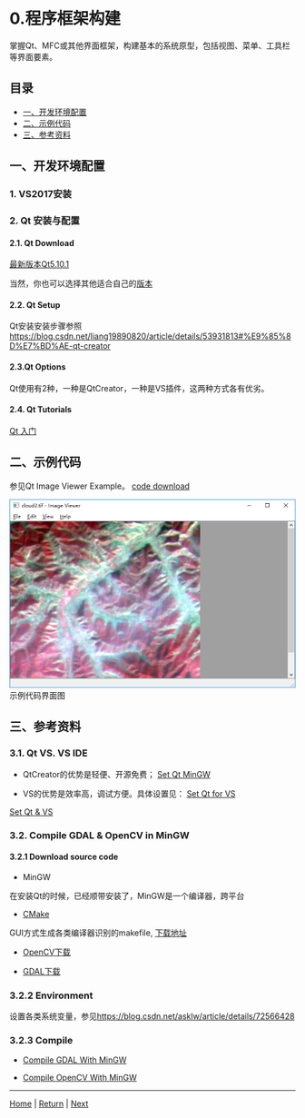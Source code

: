# 0.程序框架构建
掌握Qt、MFC或其他界面框架，构建基本的系统原型，包括视图、菜单、工具栏等界面要素。

## 目录
- [一、开发环境配置](#一开发环境配置)
- [二、示例代码](#二示例代码)
- [三、参考资料](#三参考资料)

## 一、开发环境配置
### 1. VS2017安装

### 2. Qt 安装与配置
#### 2.1. Qt Download
[最新版本Qt5.10.1](http://download.qt.io/archive/qt/5.10/5.10.1/qt-opensource-windows-x86-5.10.1.exe)

当然，你也可以选择其他适合自己的[版本](http://download.qt.io/archive/qt)

#### 2.2. Qt Setup
Qt安装安装步骤参照<https://blog.csdn.net/liang19890820/article/details/53931813#%E9%85%8D%E7%BD%AE-qt-creator>

#### 2.3.Qt Options
Qt使用有2种，一种是QtCreator，一种是VS插件，这两种方式各有优劣。

#### 2.4. Qt Tutorials
[Qt 入门](https://blog.csdn.net/Louis_815/article/details/54286544)

## 二、示例代码
参见Qt Image Viewer Example。
[code download](../src/imageviewer.rar)

![imageviewer](../pictures/imageviewer.png)
                                      示例代码界面图

## 三、参考资料
### 3.1. Qt VS. VS IDE
- QtCreator的优势是轻便、开源免费；
[Set Qt MinGW](https://blog.csdn.net/liang19890820/article/details/49894691)

- VS的优势是效率高，调试方便。具体设置见：
[Set Qt for VS](https://blog.csdn.net/liang19890820/article/details/49874033)

[Set Qt & VS](https://blog.csdn.net/pianzang5201/article/details/79721623)

### 3.2. Compile GDAL & OpenCV in MinGW
#### 3.2.1 Download source code
- MinGW

在安装Qt的时候，已经顺带安装了，MinGW是一个编译器，跨平台

- [CMake](www.cmake.org)

GUI方式生成各类编译器识别的makefile, [下载地址](https://cmake.org/files/v3.11/cmake-3.11.1-win64-x64.zip)

- [OpenCV下载](www.opencv.org)

- [GDAL下载](http://download.osgeo.org/gdal)

### 3.2.2 Environment

设置各类系统变量，参见<https://blog.csdn.net/asklw/article/details/72566428>

### 3.2.3 Compile

- [Compile GDAL With MinGW](http://trac.osgeo.org/gdal/wiki/BuildingWithMinGW)

- [Compile OpenCV With MinGW](https://blog.csdn.net/asklw/article/details/72566428)

---
[Home](../README.md) | [Return](#目录)  | [Next](./D2_RasterIO.md)

